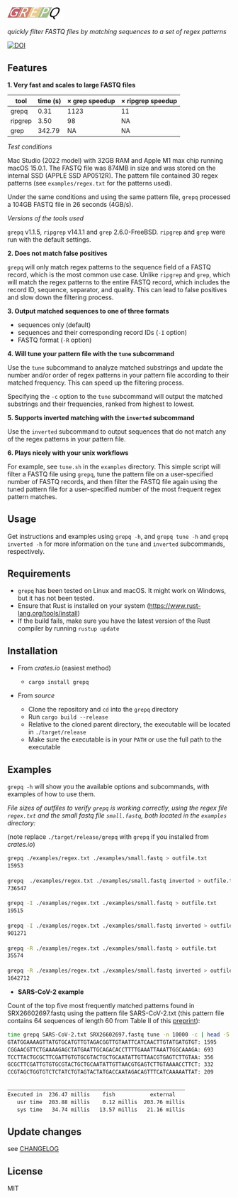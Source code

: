 <img src="src/grepq-icon.svg" width="128" />

_quickly filter FASTQ files by matching sequences to a set of regex patterns_

[![DOI](https://zenodo.org/badge/DOI/10.5281/zenodo.14058563.svg)](https://doi.org/10.5281/zenodo.14058563)

## Features
**1. Very fast and scales to large FASTQ files**

| tool    | time (s) | &times; grep speedup | &times; ripgrep speedup |
|---------|----------|----------------------|-------------------------|
| grepq   | 0.31     | 1123                 | 11                      |
| ripgrep | 3.50     | 98                   | NA                      |
| grep    | 342.79   | NA                   | NA                      |

*Test conditions*

Mac Studio (2022 model) with 32GB RAM and Apple M1 max chip running macOS 15.0.1. The FASTQ file was 874MB in size and was stored on the internal SSD (APPLE SSD AP0512R). The pattern file contained 30 regex patterns (see `examples/regex.txt` for the patterns used).

Under the same conditions and using the same pattern file, `grepq` processed a 104GB FASTQ file in 26 seconds (4GB/s).

*Versions of the tools used*

 `grepq` v1.1.5, `ripgrep` v14.1.1 and `grep` 2.6.0-FreeBSD. `ripgrep` and `grep` were run with the default settings.

**2. Does not match false positives**

`grepq` will only match regex patterns to the sequence field of a FASTQ record, which is the most common use case. Unlike `ripgrep` and `grep`, which will match the regex patterns to the entire FASTQ record, which includes the record ID, sequence, separator, and quality. This can lead to false positives and slow down the filtering process.

**3. Output matched sequences to one of three formats**

- sequences only (default)
- sequences and their corresponding record IDs (`-I` option)
- FASTQ format (`-R` option)

**4. Will tune your pattern file with the `tune` subcommand**

Use the `tune` subcommand to analyze matched substrings and update the number and/or order of regex patterns in your pattern file according to their matched frequency. This can speed up the filtering process. 

Specifying the `-c` option to the `tune` subcommand will output the matched substrings and their frequencies, ranked from highest to lowest.

**5. Supports inverted matching with the `inverted` subcommand**

Use the `inverted` subcommand to output sequences that do not match any of the regex patterns in your pattern file.

**6. Plays nicely with your unix workflows**

For example, see `tune.sh` in the `examples` directory. This simple script will filter a FASTQ file using `grepq`, tune the pattern file on a user-specified number of FASTQ records, and then filter the FASTQ file again using the tuned pattern file for a user-specified number of the most frequent regex pattern matches.

## Usage 
Get instructions and examples using `grepq -h`, and `grepq tune -h` and `grepq inverted -h` for more information on the `tune` and `inverted` subcommands, respectively.

## Requirements

- `grepq` has been tested on Linux and macOS. It might work on Windows, but it has not been tested.
- Ensure that Rust is installed on your system (https://www.rust-lang.org/tools/install)
- If the build fails, make sure you have the latest version of the Rust compiler by running `rustup update`

## Installation
- From *crates.io* (easiest method)
    - `cargo install grepq`

- From *source*
    - Clone the repository and `cd` into the `grepq` directory
    - Run `cargo build --release`
    - Relative to the cloned parent directory, the executable will be located in `./target/release`
    - Make sure the executable is in your `PATH` or use the full path to the executable

## Examples
`grepq -h` will show you the available options and subcommands, with examples of how to use them.

_File sizes of outfiles to verify `grepq` is working correctly, using the regex file `regex.txt` and the small fastq file `small.fastq`, both located in the `examples` directory:_

(note replace `./target/release/grepq` with `grepq` if you installed from *crates.io*)

```bash
grepq ./examples/regex.txt ./examples/small.fastq > outfile.txt 
15953

grepq  ./examples/regex.txt ./examples/small.fastq inverted > outfile.txt
736547

grepq -I ./examples/regex.txt ./examples/small.fastq > outfile.txt
19515

grepq -I ./examples/regex.txt ./examples/small.fastq inverted > outfile.txt 
901271

grepq -R ./examples/regex.txt ./examples/small.fastq > outfile.txt
35574

grepq -R ./examples/regex.txt ./examples/small.fastq inverted > outfile.txt 
1642712
```

- **SARS-CoV-2 example**

Count of the top five most frequently matched patterns found in SRX26602697.fastq using the pattern file SARS-CoV-2.txt (this pattern file contains 64 sequences of length 60 from Table II of this [preprint](https://doi.org/10.1101/2021.04.14.439840)):

```bash
time grepq SARS-CoV-2.txt SRX26602697.fastq tune -n 10000 -c | head -5
GTATGGAAAAGTTATGTGCATGTTGTAGACGGTTGTAATTCATCAACTTGTATGATGTGT: 1595
CGGAACGTTCTGAAAAGAGCTATGAATTGCAGACACCTTTTGAAATTAAATTGGCAAAGA: 693
TCCTTACTGCGCTTCGATTGTGTGCGTACTGCTGCAATATTGTTAACGTGAGTCTTGTAA: 356
GCGCTTCGATTGTGTGCGTACTGCTGCAATATTGTTAACGTGAGTCTTGTAAAACCTTCT: 332
CCGTAGCTGGTGTCTCTATCTGTAGTACTATGACCAATAGACAGTTTCATCAAAAATTAT: 209

________________________________________________________
Executed in  236.47 millis    fish           external
   usr time  203.88 millis    0.12 millis  203.76 millis
   sys time   34.74 millis   13.57 millis   21.16 millis

```

## Update changes
see [CHANGELOG](https://github.com/Rbfinch/grepq/blob/main/CHANGELOG.md)

## License
MIT